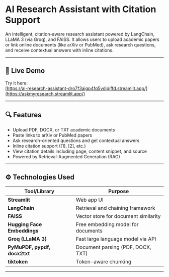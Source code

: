 # AI Research Assistant with Citation Support

An intelligent, citation-aware research assistant powered by LangChain, LLaMA 3 (via Groq), and FAISS. It allows users to upload academic papers or link online documents (like arXiv or PubMed), ask research questions, and receive contextual answers with inline citations.

---

## 🔗 Live Demo

Try it here:  
[https://ai-research-assistant-dro7f3ajgp4fq5vdjqiffd.streamlit.app/](https://askmyresearch.streamlit.app/)

---

## 🔍 Features

- Upload PDF, DOCX, or TXT academic documents  
- Paste links to arXiv or PubMed papers  
- Ask research-oriented questions and get contextual answers  
- Inline citation support ([1], [2], etc.)  
- View citation details including page, content snippet, and source  
- Powered by Retrieval-Augmented Generation (RAG)

---

## ⚙️ Technologies Used

| Tool/Library                  | Purpose                                  |
|-------------------------------|------------------------------------------|
| **Streamlit**                 | Web app UI                               |
| **LangChain**                 | Retrieval and chaining framework         |
| **FAISS**                     | Vector store for document similarity     |
| **Hugging Face Embeddings**   | Free embedding model for documents       |
| **Groq (LLaMA 3)**            | Fast large language model via API        |
| **PyMuPDF, pypdf, docx2txt**  | Document parsing (PDF, DOCX, TXT)        |
| **tiktoken**                  | Token-aware chunking                     |

---

